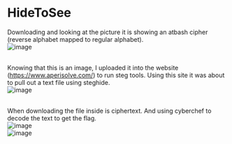 # HideToSee

Downloading and looking at the picture it is showing an atbash cipher (reverse alphabet mapped to regular alphabet).</br>
![image](https://github.com/ShadowBringer007/CTF_Repository/assets/47370367/a27c2a25-7d6f-442d-a082-bd10392efd27)</br>
</br>

Knowing that this is an image, I uploaded it into the website (https://www.aperisolve.com/) to run steg tools. Using this site it was about to pull out a text file using steghide.</br>
![image](https://github.com/ShadowBringer007/CTF_Repository/assets/47370367/269db4d2-3334-4262-8753-fefe0299e61b)</br>
</br>

When downloading the file inside is ciphertext. And using cyberchef to decode the text to get the flag.</br>
![image](https://github.com/ShadowBringer007/CTF_Repository/assets/47370367/8fa22f94-0284-4523-8e43-a29d792f7c09)</br>
![image](https://github.com/ShadowBringer007/CTF_Repository/assets/47370367/4add9253-bf1b-44bd-8a4d-80ccc58aab87)
